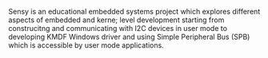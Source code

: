 Sensy is an educational embedded systems project which explores different aspects of embedded and kerne; level development starting from construcitng and communicating with I2C devices in user mode to developing KMDF Windows driver and using Simple Peripheral Bus (SPB) which is accessible by user mode applications.